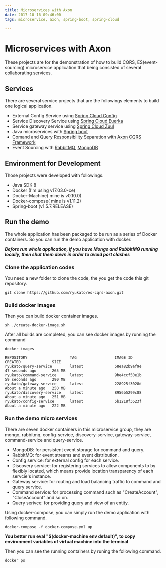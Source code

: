 ```yaml
---
title: Microservices with Axon
date: 2017-10-16 09:46:00
tags: microservice, axon, spring-boot, spring-cloud

---
```


# Microservices with Axon
These projects are for the demonstration of how to build CQRS, ES(event-sourcing) microservice application that being consisted of several collaborating services. 

## Services
There are several service projects that are the followings elements to build one logical application.

* External Config Service using [Spring Cloud Config](https://cloud.spring.io/spring-cloud-config/)
* Service Discovery Service using [Spring Cloud Euerka](https://cloud.spring.io/spring-cloud-netflix/single/spring-cloud-netflix.html#spring-cloud-eureka-server)
* Service gateway service using [Spring Cloud Zuul](https://cloud.spring.io/spring-cloud-netflix/single/spring-cloud-netflix.html#_router_and_filter_zuul)
* Java microservices with [Spring boot](http://projects.spring.io/spring-boot/)
* Comand and Query Responsibility Separation with [Axon CQRS Framework](http://www.axonframework.org/)
* Event Sourcing with [RabbitMQ](https://www.rabbitmq.com/), [MongoDB](https://docs.mongodb.com/)

## Environment for Development
Those projects were developed with followings.
 
* Java SDK 8
* Docker (I'm using v17.03.0-ce)
* Docker-Machine( mine is v0.10.0)
* Docker-compose( mine is v1.11.2)
* Spring-boot (v1.5.7.RELEASE)

## Run the demo
The whole application has been packaged to be run as a series of Docker containers. So you can run the demo application with docker. 

***Before run whole application, if you have Mongo and RabbitMQ running locally, then shut them down in order to avoid port clashes***

### Clone the application codes
You need a new folder to clone the code, the you get the code this git repository.

```
git clone https://github.com/ryukato/es-cqrs-axon.git
```
### Build docker images
Then you can build docker container images.

```
sh ./create-docker-image.sh
```
After all builds are completed, you can see docker images by running the command

```
docker images
```

```
REPOSITORY                   TAG                 IMAGE ID            CREATED              SIZE
ryukato/query-service        latest              58ea82b9af9e        47 seconds ago       265 MB
ryukato/command-service      latest              9be4ccf50e1b        59 seconds ago       290 MB
ryukato/gateway-service      latest              228925f3028d        About a minute ago   250 MB
ryukato/discovery-service    latest              8956b5299c88        About a minute ago   251 MB
ryukato/config-service       latest              5b1218f3623f        About a minute ago   222 MB
```

### Run the demo micro services
There are seven docker containers in this microservice group, they are mongo, rabbitmq, config-service, discovery-service, gateway-service, command-service and query-service.

* MongoDB: for persistent event storage for command and query.
* RabbitMQ: for event streams and event distribution.
* Config service: for external config for each service.
*  Discovery service: for registering services to allow components to by flexibly located, which means provide location transparency of each servcie's instance.
*  Gateway service: for routing and load balancing traffic to command and query service.
*  Command service: for processing command such as "CreateAccount", "CloseAccount" and so on.
*  Query serivce: for providing query and view of an entity.

Using docker-compose, you can simply run the demo application with following command.

```
docker-compose -f docker-compose.yml up
```

**You better run eval "$(docker-machine env default)", to copy environment variables of virtual machine into the terminal**

Then you can see the running containers by runing the following command.

```
docker ps
```

